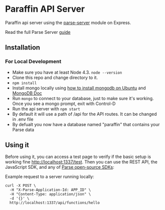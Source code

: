 # Paraffin API Server

Paraffin api server using the [parse-server](https://github.com/ParsePlatform/parse-server) module on Express.

Read the full Parse Server [guide](https://github.com/ParsePlatform/parse-server/wiki/Parse-Server-Guide)

## Installation
### For Local Development

* Make sure you have at least Node 4.3. `node --version`
* Clone this repo and change directory to it.
* `npm install`
* Install mongo locally using [how to install mongodb on Ubuntu](https://www.digitalocean.com/community/tutorials/how-to-install-mongodb-on-ubuntu-18-04) and [MongoDB Doc](https://docs.mongodb.com/manual/administration/install-community/)
* Run `mongo` to connect to your database, just to make sure it's working. Once you see a mongo prompt, exit with Control-D
* Run the api server with `npm start`
* By default it will use a path of /api for the API routes. It can be changed in .env file
* By defualt you now have a database named "paraffin" that contains your Parse data


## Using it

Before using it, you can access a test page to verify if the basic setup is working fine [http://localhost:1337/test](http://localhost:1337/test).
Then you can use the REST API, the JavaScript SDK, and any of  [Parse open-source SDKs](http://parseplatform.org):

Example request to a server running locally:

```
curl -X POST \
  -H "X-Parse-Application-Id: APP_ID" \
  -H "Content-Type: application/json" \
  -d '{}' \
  http://localhost:1337/api/functions/hello
```